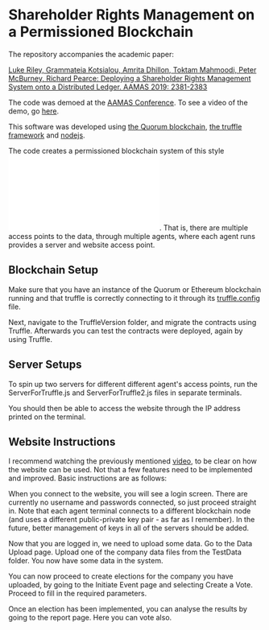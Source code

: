 # Shareholder Rights Management on a Permissioned Blockchain
The repository accompanies the academic paper:

[Luke Riley, Grammateia Kotsialou, Amrita Dhillon, Toktam Mahmoodi, Peter McBurney, Richard Pearce: Deploying a Shareholder Rights Management System onto a Distributed Ledger. AAMAS 2019: 2381-2383](https://dl.acm.org/citation.cfm?id=3332119)

The code was demoed at the [AAMAS Conference](http://aamas2019.encs.concordia.ca/accdemos.html). To see a video of the demo, go [here](https://www.youtube.com/watch?v=zD51J4YcnO0).

This software was developed using [the Quorum blockchain](https://github.com/jpmorganchase/quorum), [the truffle framework](https://github.com/trufflesuite/truffle) and [nodejs](https://github.com/nodejs).

The code creates a permissioned blockchain system of this style ![Architecture](Fig1.pdf). That is, there are multiple access points to the data, through multiple agents, where each agent runs provides a server and website access point.

## Blockchain Setup

Make sure that you have an instance of the Quorum or Ethereum blockchain running and that truffle is correctly connecting to it through its [truffle.config]() file.

Next, navigate to the TruffleVersion folder, and migrate the contracts using Truffle. Afterwards you can test the contracts were deployed, again by using Truffle.

## Server Setups

To spin up two servers for different different agent's access points, run the ServerForTruffle.js and ServerForTruffle2.js files in separate terminals.

You should then be able to access the website through the IP address printed on the terminal.

## Website Instructions

I recommend watching the previously mentioned [video](https://www.youtube.com/watch?v=zD51J4YcnO0), to be clear on how the website can be used. Not that a few features need to be implemented and improved. Basic instructions are as follows:

When you connect to the website, you will see a login screen. There are currently no username and passwords connected, so just proceed straight in. Note that each agent terminal connects to a different blockchain node (and uses a different public-private key pair - as far as I remember). In the future, better management of keys in all of the servers should be added.

Now that you are logged in, we need to upload some data. Go to the Data Upload page. Upload one of the company data files from the TestData folder. You now have some data in the system.

You can now proceed to create elections for the company you have uploaded, by going to the Initiate Event page and selecting Create a Vote. Proceed to fill in the required parameters. 

Once an election has been implemented, you can analyse the results by going to the report page. Here you can vote also. 
